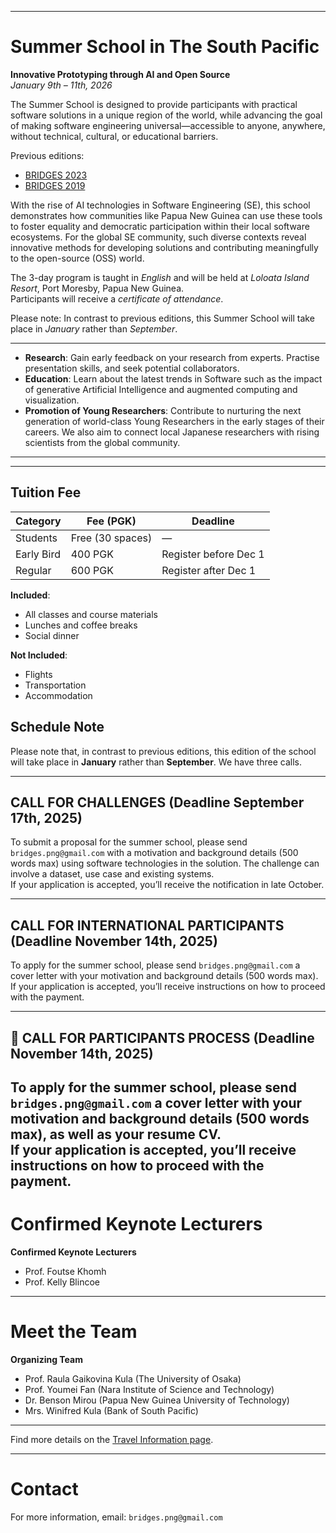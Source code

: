 

---

# Summer School in The South Pacific  
**Innovative Prototyping through AI and Open Source**  
*January 9th – 11th, 2026*

The Summer School is designed to provide participants with practical software solutions in a unique region of the world, while advancing the goal of making software engineering universal—accessible to anyone, anywhere, without technical, cultural, or educational barriers.

Previous editions:
- [BRIDGES 2023](https://naist-se.github.io/PNG-BRIDGES)
- [BRIDGES 2019](https://naist-se.github.io/BRIDGES2019)

With the rise of AI technologies in Software Engineering (SE), this school demonstrates how communities like Papua New Guinea can use these tools to foster equality and democratic participation within their local software ecosystems. For the global SE community, such diverse contexts reveal innovative methods for developing solutions and contributing meaningfully to the open-source (OSS) world.


The 3-day program is taught in *English* and will be held at *Loloata Island Resort*, Port Moresby, Papua New Guinea.  
Participants will receive a *certificate of attendance*.

Please note: In contrast to previous editions, this Summer School will take place in *January* rather than *September*.
  

---


- **Research**: Gain early feedback on your research from experts. Practise presentation skills, and seek potential collaborators.
- **Education**: Learn about the latest trends in Software such as the impact of generative Artificial Intelligence and augmented computing and visualization.
- **Promotion of Young Researchers**: Contribute to nurturing the next generation of world-class Young Researchers in the early stages of their careers. We also aim to connect local Japanese researchers with rising scientists from the global community.

---

---

##  Tuition Fee

| Category        | Fee (PGK) | Deadline               |
|----------------|-----------|------------------------|
| Students        | Free (30 spaces) | —                      |
| Early Bird      | 400 PGK   | Register before Dec 1  |
| Regular         | 600 PGK   | Register after Dec 1   |

**Included**:  
- All classes and course materials  
- Lunches and coffee breaks  
- Social dinner  

**Not Included**:  
- Flights  
- Transportation  
- Accommodation  


##  Schedule Note

Please note that, in contrast to previous editions, this edition of the school will take place in **January** rather than **September**. We have three calls.

---

##  CALL FOR CHALLENGES (Deadline September 17th, 2025)

To submit a proposal for the summer school, please send `bridges.png@gmail.com` with a motivation and background details (500 words max) using software technologies in the solution. The challenge can involve a dataset, use case and existing systems.  
If your application is accepted, you’ll receive the notification in late October.

---

##  CALL FOR INTERNATIONAL PARTICIPANTS (Deadline November 14th, 2025)

To apply for the summer school, please send `bridges.png@gmail.com` a cover letter with your motivation and background details (500 words max).  
If your application is accepted, you’ll receive instructions on how to proceed with the payment.

---

## 👥 CALL FOR PARTICIPANTS PROCESS (Deadline November 14th, 2025)

To apply for the summer school, please send `bridges.png@gmail.com` a cover letter with your motivation and background details (500 words max), as well as your resume CV.  
If your application is accepted, you’ll receive instructions on how to proceed with the payment.
---


#  Confirmed Keynote Lecturers

**Confirmed Keynote Lecturers**
- Prof. Foutse Khomh
- Prof. Kelly Blincoe

---

#  Meet the Team

**Organizing Team**
- Prof. Raula Gaikovina Kula (The University of Osaka)
- Prof. Youmei Fan (Nara Institute of Science and Technology)
- Dr. Benson Mirou (Papua New Guinea University of Technology)
- Mrs. Winifred Kula (Bank of South Pacific)

---

Find more details on the [Travel Information page](travel.md).

---

#  Contact

For more information, email: `bridges.png@gmail.com`